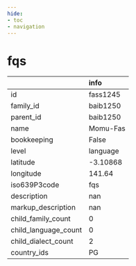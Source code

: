 ```yaml
---
hide:
- toc
- navigation
---
```

# fqs
|                      | info     |
|:---------------------|:---------|
| id                   | fass1245 |
| family_id            | baib1250 |
| parent_id            | baib1250 |
| name                 | Momu-Fas |
| bookkeeping          | False    |
| level                | language |
| latitude             | -3.10868 |
| longitude            | 141.64   |
| iso639P3code         | fqs      |
| description          | nan      |
| markup_description   | nan      |
| child_family_count   | 0        |
| child_language_count | 0        |
| child_dialect_count  | 2        |
| country_ids          | PG       |
